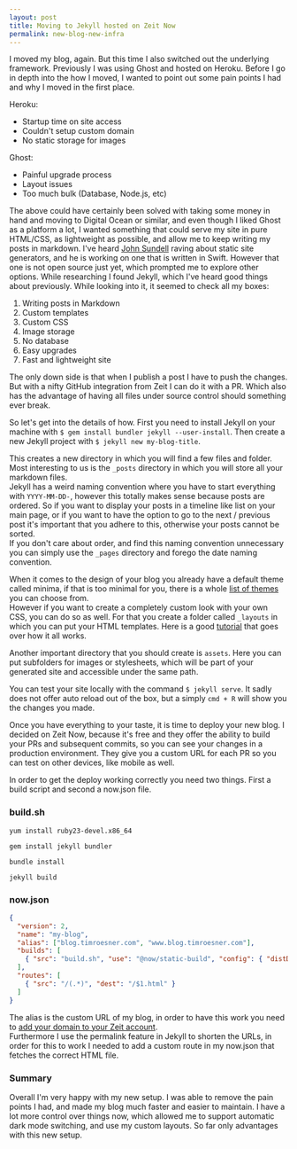 ```yaml
---
layout: post
title: Moving to Jekyll hosted on Zeit Now
permalink: new-blog-new-infra 
---
```


I moved my blog, again. But this time I also switched out the underlying framework. Previously I was using Ghost and hosted on Heroku. Before I go in depth into the how I moved, I wanted to point out some pain points I had and why I moved in the first place. 

Heroku: 
- Startup time on site access
- Couldn't setup custom domain
- No static storage for images

Ghost:
- Painful upgrade process
- Layout issues
- Too much bulk (Database, Node.js, etc)

The above could have certainly been solved with taking some money in hand and moving to Digital Ocean or similar, and even though I liked Ghost as a platform a lot, I wanted something that could serve my site in pure HTML/CSS, as lightweight as possible, and allow me to keep writing my posts in markdown. 
I've heard [John Sundell](https://www.swiftbysundell.com) raving about static site generators, and he is working on one that is written in Swift. However that one is not open source just yet, which prompted me to explore other options. While researching I found Jekyll, which I've heard good things about previously. While looking into it, it seemed to check all my boxes:

1. Writing posts in Markdown  
2. Custom templates
3. Custom CSS
4. Image storage
5. No database
6. Easy upgrades
7. Fast and lightweight site

The only down side is that when I publish a post I have to push the changes. But with a nifty GitHub integration from Zeit I can do it with a PR. Which also has the advantage of having all files under source control should something ever break. 

So let's get into the details of how. First you need to install Jekyll on your machine with `$ gem install bundler jekyll --user-install`. Then create a new Jekyll project with `$ jekyll new my-blog-title`.

This creates a new directory in which you will find a few files and folder. Most interesting to us is the `_posts` directory in which you will store all your markdown files.  
Jekyll has a weird naming convention where you have to start everything with `YYYY-MM-DD-`, however this totally makes sense because posts are ordered. So if you want to display your posts in a timeline like list on your main page, or if you want to have the option to go to the next / previous post it's important that you adhere to this, otherwise your posts cannot be sorted.  
If you don't care about order, and find this naming convention unnecessary you can simply use the `_pages` directory and forego the date naming convention. 

When it comes to the design of your blog you already have a default theme called minima, if that is too minimal for you, there is a whole [list of themes](https://jekyllthemes.io) you can choose from.  
However if you want to create a completely custom look with your own CSS, you can do so as well. For that you create a folder called `_layouts` in which you can put your HTML templates. Here is a good [tutorial](https://jekyllrb.com/docs/layouts/) that goes over how it all works.

Another important directory that you should create is `assets`. Here you can put subfolders for images or stylesheets, which will be part of your generated site and accessible under the same path. 

You can test your site locally with the command `$ jekyll serve`. It sadly does not offer auto reload out of the box, but a simply `cmd + R` will show you the changes you made.

Once you have everything to your taste, it is time to deploy your new blog. I decided on Zeit Now, because it's free and they offer the ability to build your PRs and subsequent commits, so you can see your changes in a production environment. They give you a custom URL for each PR so you can test on other devices, like mobile as well.

In order to get the deploy working correctly you need two things. First a build script and second a now.json file. 
  
 
### build.sh
```
yum install ruby23-devel.x86_64

gem install jekyll bundler

bundle install

jekyll build
```

### now.json
```json
{
  "version": 2,
  "name": "my-blog",
  "alias": ["blog.timroesner.com", "www.blog.timroesner.com"],
  "builds": [
    { "src": "build.sh", "use": "@now/static-build", "config": { "distDir": "_site" } }
  ],
  "routes": [
    { "src": "/(.*)", "dest": "/$1.html" }
  ]
}
```

The alias is the custom URL of my blog, in order to have this work you need to [add your domain to your Zeit account](https://zeit.co/docs/v2/domains-and-aliases/adding-a-domain).  
Furthermore I use the permalink feature in Jekyll to shorten the URLs, in order for this to work I needed to add a custom route in my now.json that fetches the correct HTML file. 

### Summary
Overall I'm very happy with my new setup. I was able to remove the pain points I had, and made my blog much faster and easier to maintain. I have a lot more control over things now, which allowed me to support automatic dark mode switching, and use my custom layouts. So far only advantages with this new setup. 






